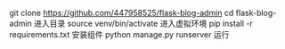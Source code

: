 git clone https://github.com/447958525/flask-blog-admin
cd flask-blog-admin  进入目录
source venv/bin/activate  进入虚拟环境
pip install -r requirements.txt   安装组件
python manage.py runserver   运行
